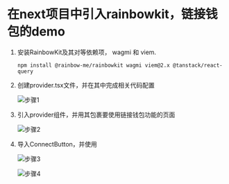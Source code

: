# 在next项目中引入rainbowkit，链接钱包的demo
1. 安装RainbowKit及其对等依赖项， wagmi 和 viem.

   `npm install @rainbow-me/rainbowkit wagmi viem@2.x @tanstack/react-query`
   
2. 创建provider.tsx文件，并在其中完成相关代码配置

   ![步骤1](../../public/image1.png)
   
3. 引入provider组件，并用其包裹要使用链接钱包功能的页面

   ![步骤2](../../public/image2.png)

4. 导入ConnectButton，并使用

   ![步骤3](../../public/image3.png)

   ![步骤4](../../public/image4.png)
